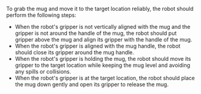 To grab the mug and move it to the target location reliably, the robot should perform the following steps:
- When the robot's gripper is not vertically aligned with the mug and the gripper is not around the handle of the mug, the robot should put gripper above the mug and align its gripper with the handle of the mug.
- When the robot's gripper is aligned with the mug handle, the robot should close its gripper around the mug handle.
- When the robot's gripper is holding the mug, the robot should move its gripper to the target location while keeping the mug level and avoiding any spills or collisions.
- When the robot's gripper is at the target location, the robot should place the mug down gently and open its gripper to release the mug.